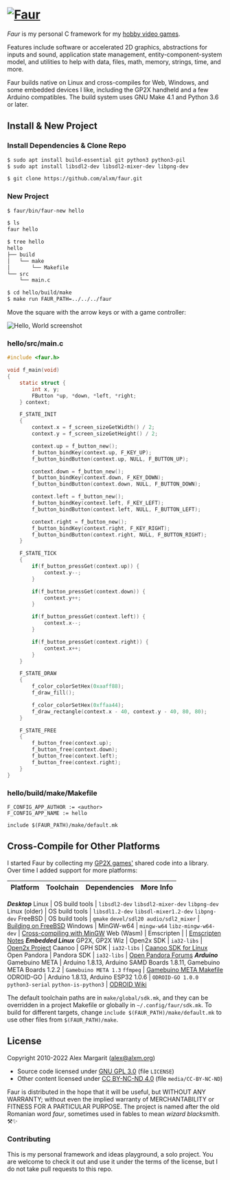 # [![Faur](./media/faur.png "Faur")](https://www.alxm.org)

*Faur* is my personal C framework for my [hobby video games](https://www.alxm.org).

Features include software or accelerated 2D graphics, abstractions for inputs and sound, application state management, entity-component-system model, and utilities to help with data, files, math, memory, strings, time, and more.

Faur builds native on Linux and cross-compiles for Web, Windows, and some embedded devices I like, including the GP2X handheld and a few Arduino compatibles. The build system uses GNU Make 4.1 and Python 3.6 or later.

## Install & New Project

### Install Dependencies & Clone Repo

```sh
$ sudo apt install build-essential git python3 python3-pil
$ sudo apt install libsdl2-dev libsdl2-mixer-dev libpng-dev

$ git clone https://github.com/alxm/faur.git
```

### New Project

```sh
$ faur/bin/faur-new hello

$ ls
faur hello

$ tree hello
hello
├── build
│   └── make
│       └── Makefile
└── src
    └── main.c

$ cd hello/build/make
$ make run FAUR_PATH=../../../faur
```

Move the square with the arrow keys or with a game controller:

![Hello, World screenshot](./media/hello.gif "Hello, World screenshot")

### hello/src/main.c

```c
#include <faur.h>

void f_main(void)
{
    static struct {
        int x, y;
        FButton *up, *down, *left, *right;
    } context;

    F_STATE_INIT
    {
        context.x = f_screen_sizeGetWidth() / 2;
        context.y = f_screen_sizeGetHeight() / 2;

        context.up = f_button_new();
        f_button_bindKey(context.up, F_KEY_UP);
        f_button_bindButton(context.up, NULL, F_BUTTON_UP);

        context.down = f_button_new();
        f_button_bindKey(context.down, F_KEY_DOWN);
        f_button_bindButton(context.down, NULL, F_BUTTON_DOWN);

        context.left = f_button_new();
        f_button_bindKey(context.left, F_KEY_LEFT);
        f_button_bindButton(context.left, NULL, F_BUTTON_LEFT);

        context.right = f_button_new();
        f_button_bindKey(context.right, F_KEY_RIGHT);
        f_button_bindButton(context.right, NULL, F_BUTTON_RIGHT);
    }

    F_STATE_TICK
    {
        if(f_button_pressGet(context.up)) {
            context.y--;
        }

        if(f_button_pressGet(context.down)) {
            context.y++;
        }

        if(f_button_pressGet(context.left)) {
            context.x--;
        }

        if(f_button_pressGet(context.right)) {
            context.x++;
        }
    }

    F_STATE_DRAW
    {
        f_color_colorSetHex(0xaaff88);
        f_draw_fill();

        f_color_colorSetHex(0xffaa44);
        f_draw_rectangle(context.x - 40, context.y - 40, 80, 80);
    }

    F_STATE_FREE
    {
        f_button_free(context.up);
        f_button_free(context.down);
        f_button_free(context.left);
        f_button_free(context.right);
    }
}
```

### hello/build/make/Makefile

```make
F_CONFIG_APP_AUTHOR := <author>
F_CONFIG_APP_NAME := hello

include $(FAUR_PATH)/make/default.mk
```

## Cross-Compile for Other Platforms

I started Faur by collecting my [GP2X games'](https://www.alxm.org/games/gamepark.html) shared code into a library. Over time I added support for more platforms:

Platform | Toolchain | Dependencies | More Info
--- | --- | --- | ---
***Desktop***
Linux | OS build tools | `libsdl2-dev` `libsdl2-mixer-dev` `libpng-dev`
Linux (older) | OS build tools | `libsdl1.2-dev` `libsdl-mixer1.2-dev` `libpng-dev`
FreeBSD | OS build tools | `gmake` `devel/sdl20 audio/sdl2_mixer` | [Building on FreeBSD](https://www.alxm.org/notes/a2x-freebsd.html)
Windows | MinGW-w64 | `mingw-w64` `libz-mingw-w64-dev` | [Cross-compiling with MinGW](https://www.alxm.org/notes/a2x-mingw.html)
Web (Wasm) | Emscripten | | [Emscripten Notes](https://www.alxm.org/notes/emscripten.html)
***Embedded Linux***
GP2X, GP2X Wiz | Open2x SDK | `ia32-libs` | [Open2x Project](https://sourceforge.net/p/open2x/code/HEAD/tree/)
Caanoo | GPH SDK | `ia32-libs` | [Caanoo SDK for Linux](https://dl.openhandhelds.org/cgi-bin/caanoo.cgi?0,0,0,0,17,631)
Open Pandora | Pandora SDK | `ia32-libs` | [Open Pandora Forums](https://pyra-handheld.com/boards/)
***Arduino***
Gamebuino META | Arduino 1.8.13, Arduino SAMD Boards 1.8.11, Gamebuino META Boards 1.2.2 | `Gamebuino META 1.3` `ffmpeg` | [Gamebuino META Makefile](https://www.alxm.org/notes/gamebuino-meta-makefile.html)
ODROID-GO | Arduino 1.8.13, Arduino ESP32 1.0.6 | `ODROID-GO 1.0.0` `python3-serial` `python-is-python3` | [ODROID Wiki](https://wiki.odroid.com/odroid_go/arduino/01_arduino_setup)

The default toolchain paths are in `make/global/sdk.mk`, and they can be overridden in a project Makefile or globally in `~/.config/faur/sdk.mk`. To build for different targets, change `include $(FAUR_PATH)/make/default.mk` to use other files from `$(FAUR_PATH)/make`.

## License

Copyright 2010-2022 Alex Margarit (alex@alxm.org)

* Source code licensed under [GNU GPL 3.0](https://www.gnu.org/licenses/gpl.html) (file `LICENSE`)
* Other content licensed under [CC BY-NC-ND 4.0](https://creativecommons.org/licenses/by-nc-nd/4.0/) (file `media/CC-BY-NC-ND`)

Faur is distributed in the hope that it will be useful, but WITHOUT ANY WARRANTY; without even the implied warranty of MERCHANTABILITY or FITNESS FOR A PARTICULAR PURPOSE. The project is named after the old Romanian word *faur*, sometimes used in fables to mean *wizard blacksmith*. ⚒️✨

### Contributing

This is my personal framework and ideas playground, a solo project. You are welcome to check it out and use it under the terms of the license, but I do not take pull requests to this repo.
